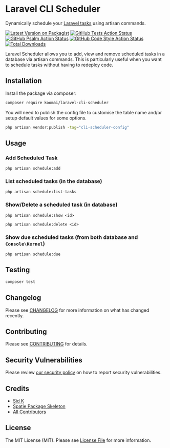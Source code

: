 # Laravel CLI Scheduler  

Dynamically schedule your [Laravel tasks](https://laravel.com/docs/scheduling) using artisan commands.

[![Latest Version on Packagist](https://img.shields.io/packagist/v/koomai/laravel-cli-scheduler.svg?style=flat-square)](https://packagist.org/packages/koomai/laravel-cli-scheduler)
[![GitHub Tests Action Status](https://img.shields.io/github/workflow/status/koomai/laravel-cli-scheduler/PHPUnit?label=tests&style=flat-square)](https://github.com/koomai/laravel-cli-scheduler/actions/workflows/run-tests.yml?query=branch%3Amain)
[![GitHub Psalm Action Status](https://img.shields.io/github/workflow/status/koomai/laravel-cli-scheduler/Psalm?label=psalm&style=flat-square)](https://github.com/koomai/laravel-cli-scheduler/actions/workflows/psalm.yml?query=branch%3Amain)
[![GitHub Code Style Action Status](https://img.shields.io/github/workflow/status/koomai/laravel-cli-scheduler/PHP%20CS%20Fixer?label=code%20style&style=flat-square)](https://github.com/koomai/laravel-cli-scheduler/actions/workflows/php-cs-fixer.yml?query=branch%3Amain)
[![Total Downloads](https://img.shields.io/packagist/dt/koomai/laravel-cli-scheduler.svg?style=flat-square)](https://packagist.org/packages/koomai/laravel-cli-scheduler)

Laravel Scheduler allows you to add, view and remove scheduled tasks in a database via artisan commands. This is particularly useful when you want to schedule tasks without having to redeploy code.


## Installation

Install the package via composer:

```bash
composer require koomai/laravel-cli-scheduler
```

You will need to publish the config file to customise the table name and/or setup default values for some options.

```bash
php artisan vendor:publish -tag="cli-scheduler-config"
```

## Usage

### Add Scheduled Task

`php artisan schedule:add`

### List scheduled tasks (in the database)

`php artisan schedule:list-tasks`

### Show/Delete a scheduled task (in database)

`php artisan schedule:show <id>`

`php artisan schedule:delete <id>`

### Show due scheduled tasks (from both database and `Console\Kernel`)

`php artisan schedule:due`

## Testing

```bash
composer test
```

## Changelog

Please see [CHANGELOG](CHANGELOG.md) for more information on what has changed recently.

## Contributing

Please see [CONTRIBUTING](.github/CONTRIBUTING.md) for details.

## Security Vulnerabilities

Please review [our security policy](../../security/policy) on how to report security vulnerabilities.

## Credits

- [Sid K](https://github.com/koomai)
- [Spatie Package Skeleton](https://github.com/spatie/package-skeleton-laravel)  
- [All Contributors](../../contributors)

## License

The MIT License (MIT). Please see [License File](LICENSE.md) for more information.
